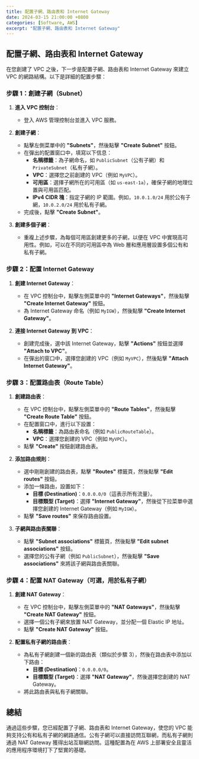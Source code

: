 ```yaml
---
title: 配置子網、路由表和 Internet Gateway
date: 2024-03-15 21:00:00 +0800
categories: [Software, AWS]
excerpt: "配置子網、路由表和 Internet Gateway"
---
```


## 配置子網、路由表和 Internet Gateway

在您創建了 VPC 之後，下一步是配置子網、路由表和 Internet Gateway 來建立 VPC 的網路結構。以下是詳細的配置步驟：

### **步驟 1：創建子網（Subnet）**

1. **進入 VPC 控制台**：
   - 登入 AWS 管理控制台並進入 VPC 服務。

2. **創建子網**：
   - 點擊左側菜單中的 **"Subnets"**，然後點擊 **"Create Subnet"** 按鈕。
   - 在彈出的配置窗口中，填寫以下信息：
     - **名稱標籤**：為子網命名，如 `PublicSubnet`（公有子網）和 `PrivateSubnet`（私有子網）。
     - **VPC**：選擇您之前創建的 VPC（例如 `MyVPC`）。
     - **可用區**：選擇子網所在的可用區（如 `us-east-1a`），確保子網的地理位置與可用區匹配。
     - **IPv4 CIDR 塊**：指定子網的 IP 範圍。例如，`10.0.1.0/24` 用於公有子網，`10.0.2.0/24` 用於私有子網。
   - 完成後，點擊 **"Create Subnet"**。

3. **創建多個子網**：
   - 重複上述步驟，為每個可用區創建更多的子網，以便在 VPC 中實現高可用性。例如，可以在不同的可用區中為 Web 層和應用層設置多個公有和私有子網。

### **步驟 2：配置 Internet Gateway**

1. **創建 Internet Gateway**：
   - 在 VPC 控制台中，點擊左側菜單中的 **"Internet Gateways"**，然後點擊 **"Create Internet Gateway"** 按鈕。
   - 為 Internet Gateway 命名（例如 `MyIGW`），然後點擊 **"Create Internet Gateway"**。

2. **連接 Internet Gateway 到 VPC**：
   - 創建完成後，選中該 Internet Gateway，點擊 **"Actions"** 按鈕並選擇 **"Attach to VPC"**。
   - 在彈出的窗口中，選擇您創建的 VPC（例如 `MyVPC`），然後點擊 **"Attach Internet Gateway"**。

### **步驟 3：配置路由表（Route Table）**

1. **創建路由表**：
   - 在 VPC 控制台中，點擊左側菜單中的 **"Route Tables"**，然後點擊 **"Create Route Table"** 按鈕。
   - 在配置窗口中，進行以下設置：
     - **名稱標籤**：為路由表命名（例如 `PublicRouteTable`）。
     - **VPC**：選擇您創建的 VPC（例如 `MyVPC`）。
   - 點擊 **"Create"** 按鈕創建路由表。

2. **添加路由規則**：
   - 選中剛剛創建的路由表，點擊 **"Routes"** 標籤頁，然後點擊 **"Edit routes"** 按鈕。
   - 添加一條路由，設置如下：
     - **目標 (Destination)**：`0.0.0.0/0`（這表示所有流量）。
     - **目標類型 (Target)**：選擇 **"Internet Gateway"**，然後從下拉菜單中選擇您創建的 Internet Gateway（例如 `MyIGW`）。
   - 點擊 **"Save routes"** 來保存路由設置。

3. **子網與路由表關聯**：
   - 點擊 **"Subnet associations"** 標籤頁，然後點擊 **"Edit subnet associations"** 按鈕。
   - 選擇您的公有子網（例如 `PublicSubnet`），然後點擊 **"Save associations"** 來將該子網與路由表關聯。

### **步驟 4：配置 NAT Gateway（可選，用於私有子網）**

1. **創建 NAT Gateway**：
   - 在 VPC 控制台中，點擊左側菜單中的 **"NAT Gateways"**，然後點擊 **"Create NAT Gateway"** 按鈕。
   - 選擇一個公有子網來放置 NAT Gateway，並分配一個 Elastic IP 地址。
   - 點擊 **"Create NAT Gateway"** 按鈕。

2. **配置私有子網的路由表**：
   - 為私有子網創建一個新的路由表（類似於步驟 3），然後在路由表中添加以下路由：
     - **目標 (Destination)**：`0.0.0.0/0`。
     - **目標類型 (Target)**：選擇 **"NAT Gateway"**，然後選擇您創建的 NAT Gateway。
   - 將此路由表與私有子網關聯。

## 總結

通過這些步驟，您已經配置了子網、路由表和 Internet Gateway，使您的 VPC 能夠支持公有和私有子網的網路通信。公有子網可以直接訪問互聯網，而私有子網則通過 NAT Gateway 獲得出站互聯網訪問。這種配置為在 AWS 上部署安全且靈活的應用程序環境打下了堅實的基礎。
